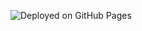 ![Deployed on GitHub Pages](https://img.shields.io/github/deployments/sirkitts/sirkitts.github.io/github-pages) 